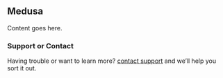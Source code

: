 ## Medusa

Content goes here.

### Support or Contact

Having trouble or want to learn more? [contact support](mailto:sebbqld@gmail.com) and we’ll help you sort it out.
